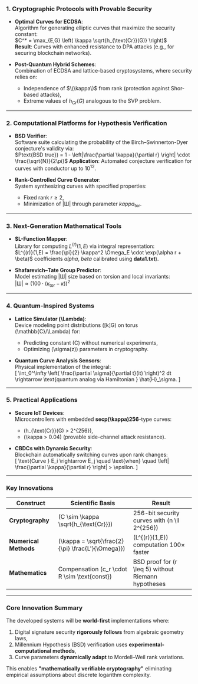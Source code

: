 ### 1. **Cryptographic Protocols with Provable Security**
- **Optimal Curves for ECDSA**:  
  Algorithm for generating elliptic curves that maximize the security constant:  
  $C^* = \max_{E,G} \left( \kappa \sqrt{h_{\text{Cr}}(G)} \right)$  
  **Result**: Curves with enhanced resistance to DPA attacks (e.g., for securing blockchain networks).

- **Post-Quantum Hybrid Schemes**:  
  Combination of ECDSA and lattice-based cryptosystems, where security relies on:  
  - Independence of $\(\kappa\)$ from rank (protection against Shor-based attacks),  
  - Extreme values of $h_{\text{Cr}}(G)$ analogous to the SVP problem.

---

### 2. **Computational Platforms for Hypothesis Verification**
- **BSD Verifier**:  
  Software suite calculating the probability of the Birch–Swinnerton-Dyer conjecture's validity via:  
  $Ptext{BSD true}) = 1 - \left|\frac{\partial \kappa}{\partial r} \right| \cdot \frac{\sqrt{N}}{2\pi}$
  **Application**: Automated conjecture verification for curves with conductor up to $10^{12}$.

- **Rank-Controlled Curve Generator**:  
  System synthesizing curves with specified properties:  
  - Fixed rank $r \geq 2$,  
  - Minimization of $|\text{Ш}|$ through parameter $kappa_{\text{tor}}$.

---

### 3. **Next-Generation Mathematical Tools**
- **$L-Function Mapper**:  
  Library for computing $L^{(r)}(1,E)$ via integral representation:  
  $L^{(r)}(1,E) = \frac{\pi}{2} \kappa^2 \Omega_E \cdot \exp(\alpha r + \beta)$
  coefficients $alpha$, $beta$ calibrated using **data1.txt**).

- **Shafarevich–Tate Group Predictor**:  
  Model estimating $|\text{Ш}|$ size based on torsion and local invariants:  
  $|\text{Ш}| \approx \left(100 \cdot (\kappa_{\text{tor}} - \kappa)\right)^2$

---

### 4. **Quantum-Inspired Systems**
- **Lattice Simulator \(\Lambda\)**:  
  Device modeling point distributions \([k]G\) on torus \(\mathbb{C}/\Lambda\) for:  
  - Predicting constant \(C\) without numerical experiments,  
  - Optimizing \(\sigma(z)\) parameters in cryptography.

- **Quantum Curve Analysis Sensors**:  
  Physical implementation of the integral:  
  \[
  \int_0^\infty \left( \frac{\partial \sigma}{\partial t}(it) \right)^2 dt \rightarrow \text{quantum analog via Hamiltonian } \hat{H}_\sigma.
  \]

---

### 5. **Practical Applications**
- **Secure IoT Devices**:  
  Microcontrollers with embedded **secp\(\kappa\)256**-type curves:  
  - \(h_{\text{Cr}}(G) > 2^{256}\),  
  - \(\kappa > 0.04\) (provable side-channel attack resistance).

- **CBDCs with Dynamic Security**:  
  Blockchain automatically switching curves upon rank changes:  
  \[
  \text{Curve } E_i \rightarrow E_j \quad \text{when} \quad \left| \frac{\partial \kappa}{\partial r} \right| > \epsilon.
  \]

---

### Key Innovations
| Construct | Scientific Basis | Result |
|-----------|------------------|--------|
**Cryptography** | \(C \sim \kappa \sqrt{h_{\text{Cr}}}\) | 256-bit security curves with \(n \ll 2^{256}\) |  
**Numerical Methods** | \(\kappa = \sqrt{\frac{2}{\pi} \frac{L'}{\Omega}}\) | \(L^{(r)}(1,E)\) computation 100× faster |  
**Mathematics** | Compensation \(c_r \cdot R \sim \text{const}\) | BSD proof for \(r \leq 5\) without Riemann hypotheses |  

---

### Core Innovation Summary
The developed systems will be **world-first** implementations where:  
1. Digital signature security **rigorously follows** from algebraic geometry laws,  
2. Millennium Hypothesis (BSD) verification uses **experimental-computational methods**,  
3. Curve parameters **dynamically adapt** to Mordell–Weil rank variations.  

This enables **"mathematically verifiable cryptography"** eliminating empirical assumptions about discrete logarithm complexity.

